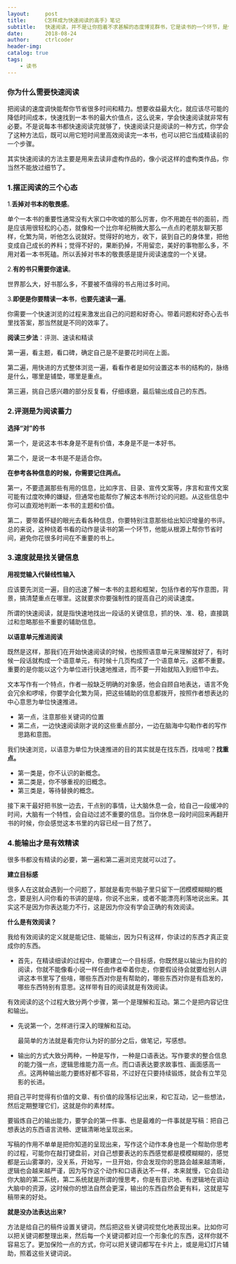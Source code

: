 ```yaml
---
layout:     post
title:     《怎样成为快速阅读的高手》笔记
subtitle:   快速阅读，并不是让你抱着不求甚解的态度博览群书，它是读书的一个环节，是你对一本书作出价值判断和寻找要点的必要步骤。
date:       2018-08-24
author:     ctrlcoder
header-img: 
catalog: true
tags:
    - 读书
---
```


### 你为什么需要快速阅读

把阅读的速度调快能帮你节省很多时间和精力。想要收益最大化，就应该尽可能的降低时间成本，快速找到一本书的最大价值点，这么说来，学会快速阅读就非常有必要。不是说每本书都快速阅读完就够了，快速阅读只是阅读的一种方式，你学会了这种方法后，既可以用它短时间里高效阅读完一本书，也可以把它当成精读前的一个步骤。

其实快速阅读的方法主要是用来去读非虚构作品的，像小说这样的虚构类作品，你当然不能放过细节了。



### 1.摆正阅读的三个心态

1.**丢掉对书本的敬畏感**。

单个一本书的重要性通常没有大家口中吹嘘的那么厉害，你不用跪在书的面前，而是应该用很轻松的心态，就像和一个比你年纪稍微大那么一点点的老朋友聊天那样，化繁为简，听他怎么说就好。觉得好的地方，收下，装到自己的身体里，把他变成自己成长的养料；觉得不好的，果断扔掉，不用留恋，美好的事物那么多，不用对着一本书死磕。所以丢掉对书本的敬畏感是提升阅读速度的一个关键。

2.**有的书只需要你速读**。

世界那么大，好书那么多，不要被不值得的书占用过多时间。

3.**即便是你要精读一本书**，**也要先速读一遍**。

你需要一个快速浏览的过程来激发出自己的问题和好奇心。带着问题和好奇心去书里找答案，那当然就是不同的效率了。

**阅读三步法**：评测、速读和精读

第一遍，看主题，看口碑，确定自己是不是要花时间在上面。

第二遍，用快进的方式整体浏览一遍，看看作者是如何设置这本书的结构的，脉络是什么，哪里是铺垫，哪里是重点。

第三遍，挑自己感兴趣的部分反复看，仔细琢磨，最后输出成自己的东西。



### 2.评测是为阅读蓄力

**选择“对”的书**

第一个，是说这本书本身是不是有价值，本身是不是一本好书。

第二个，是说一本书是不是适合你。

**在参考各种信息的时候，你需要记住两点。**

第一，不要遗漏那些有用的信息，比如序言、目录、宣传文案等，序言和宣传文案可能有过度吹捧的嫌疑，但通常也能帮你了解这本书所讨论的问题。从这些信息中你可以直观地判断一本书的主题和价值。

第二，要带着怀疑的眼光去看各种信息，你要特别注意那些给出知识增量的书评。总的来说，这种绕着书看的动作是读书的第一个环节，他能从根源上帮你节省时间，避免你花很多时间在不重要的书上。



### 3.速度就是找关键信息

**用视觉输入代替线性输入**

应该要先浏览一遍，目的迅速了解一本书的主题和框架，包括作者的写作意图，背景，搞清楚重点在哪里。这就要求你要强制性的提高自己的阅读速度。

所谓的快速阅读，就是指快速地找出一段话的关键信息，抓的快、准、稳，直接跳过和忽略那些不重要的辅助信息。

**以语意单元推进阅读**

既然是这样，那我们在开始快速阅读的时候，也按照语意单元来理解就好了，有时候一段话就构成一个语意单元，有时候十几页构成了一个语意单元，这都不重要。重要的是你能以这个为单位进行快速地推进，而不要一开始就陷入到细节中去。

文本写作有一个特点，作者一般缺乏明确的对象感，他会自顾自地表达，语言不免会冗余和啰嗦，你要学会化繁为简，把这些辅助的信息都拨开，按照作者想表达的中心意思为单位快速推进。

- 第一点，注意那些关键词的位置
- 第二点，一边快速阅读刚才说的这些重点部分，一边在脑海中勾勒作者的写作思路和意图。

我们快速浏览，以语意为单位为快速推进的目的其实就是在找东西，找啥呢？**找重点。**

- 第一类是，你不认识的新概念。
- 第二类是，你不够重视的旧概念。
- 第三类是，等待替换的概念。

接下来干最好把书放一边去，干点别的事情，让大脑休息一会，给自己一段缓冲的时间，大脑有一个特性，会自动过滤不重要的信息。当你休息一段时间回来再翻开书的时候，你会感觉这本书里的内容已经一目了然了。 

### 4.能输出才是有效精读

很多书都没有精读的必要，第一遍和第二遍浏览完就可以过了。

**建立目标感**

很多人在这就会遇到一个问题了，那就是看完书脑子里只留下一团模模糊糊的概念，要是别人问你看的书讲的是啥，你说不出来，或者不能漂亮利落地说出来。其实这不是因为你表达能力不行，这是因为你没有学会正确的有效阅读。

**什么是有效阅读？**

我给有效阅读的定义就是能记住、能输出，因为只有这样，你读过的东西才真正变成你的东西。

- 首先，在精读细读的过程中，你要建立一个目标感，你既然是以输出为目的的阅读，你就不能像看小说一样任由作者牵着你走，你要假设待会就要给别人讲讲这本书里写了些啥，哪些东西对你是有帮助的，哪些东西对你是有启发的，哪些东西特别有意思。这样带有目的阅读就是有效阅读。

有效阅读的这个过程大致分两个步骤，第一个是理解和互动。第二个是把内容记住和输出。

- 先说第一个，怎样进行深入的理解和互动。

  最简单的方法就是看完你认为好的部分之后，做笔记，写感想。

- 输出的方式大致分两种，一种是写作，一种是口语表达。写作要求的整合信息的能力强一点，逻辑思维能力高一点。而口语表达要求故事性、画面感高一点。这两种输出能力要练好都不容易，不过好在只要持续锻炼，就会有立竿见影的长进。

把自己平时觉得有价值的文章、有价值的段落标记出来，和它互动，记一些想法，然后定期整理它们，这就是你的素材库。

 要锻炼自己的输出能力，要学会的第一件事、也是最难的一件事就是写稿：把自己想表达的东西语言流畅、逻辑清晰地呈现出来。

写稿的作用不单单是把你知道的呈现出来，写作这个动作本身也是一个帮助你思考的过程，可能你在敲打键盘前，对自己想要表达的东西感觉都是模模糊糊的，感觉都是云山雾罩的，没关系，开始写，一旦开始，你会发现你的思路会越来越清晰，逻辑也会越来越严谨，因为写作这个动作和口语表达不一样，本来就慢，它会启动你大脑的第二系统，第二系统就是所谓的慢思考，你是有意识地、有逻辑地在调动大脑中的资源，这时候你的想法自然会更深，输出的东西自然会更有料，这就是写稿带来的好处。

  **就是没办法表达出来?**

方法是给自己的稿件设置关键词，然后把这些关键词视觉化地表现出来。比如你可以把关键词都整理出来，然后每一个关键词都对应一个形象化的东西，这样你就不容易忘了。更加保险一点的方式，你可以把关键词都写在卡片上，或是用幻灯片辅助，照着这些关键词说。